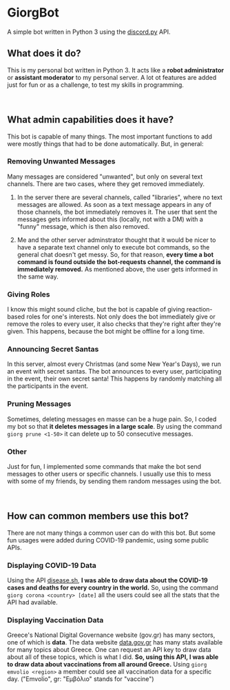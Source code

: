 # GiorgBot

A simple bot written in Python 3 using the <a href="https://discordpy.readthedocs.io/en/stable/">discord.py</a> API.

## What does it do?

This is my personal bot written in Python 3. It acts like a **robot administrator** or **assistant moderator** to my personal server. A lot ot features are added just for fun or as a challenge, to test my skills in programming.

<br>

## What admin capabilities does it have?

This bot is capable of many things. The most important functions to add were mostly things that had to be done automatically. But, in general:

### Removing Unwanted Messages

Many messages are considered "unwanted", but only on several text channels. There are two cases, where they get removed immediately.

1. In the server there are several channels, called "libraries", where no text messages are allowed. As soon as a text message appears in any of those channels, the bot immediately removes it. The user that sent the messages gets informed about this (locally, not with a DM) with a "funny" message, which is then also removed.

2. Me and the other server adminstrator thought that it would be nicer to have a separate text channel only to execute bot commands, so the general chat doesn't get messy. So, for that reason, **every time a bot command is found outside the bot-requests channel, the command is immediately removed.** As mentioned above, the user gets informed in the same way.

### Giving Roles

I know this might sound cliche, but the bot is capable of giving reaction-based roles for one's interests. Not only does the bot immediately give or remove the roles to every user, it also checks that they're right after they're given. This happens, because the bot might be offline for a long time.

### Announcing Secret Santas

In this server, almost every Christmas (and some New Year's Days), we run an event with secret santas. The bot announces to every user, participating in the event, their own secret santa! This happens by randomly matching all the participants in the event.

### Pruning Messages

Sometimes, deleting messages en masse can be a huge pain. So, I coded my bot so that **it deletes messages in a large scale**. By using the command `giorg prune <1-50>` it can delete up to 50 consecutive messages.

### Other

Just for fun, I implemented some commands that make the bot send messages to other users or specific channels. I usually use this to mess with some of my friends, by sending them random messages using the bot.

<br>

## How can common members use this bot?

There are not many things a common user can do with this bot. But some fun usages were added during COVID-19 pandemic, using some public APIs.

### Displaying COVID-19 Data

Using the API [disease.sh](https://disease.sh/), **I was able to draw data about the COVID-19 cases and deaths for every country in the world.** So, using the command `giorg corona <country> [date]` all the users could see all the stats that the API had available.

### Displaying Vaccination Data

Greece's National Digital Governance website (gov.gr) has many sectors, one of which is **data**. The data website [data.gov.gr](data.gov.gr) has many stats available for many topics about Greece. One can request an API key to draw data about all of these topics, which is what I did. **So, using this API, I was able to draw data about vaccinations from all around Greece.** Using `giorg emvolio <region>` a member could see all vaccination data for a specific day. ("Emvolio", gr: "Εμβόλιο" stands for "vaccine")
